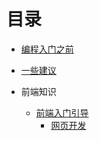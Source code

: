 # 目录

- [编程入门之前](开始之前.md)

- [一些建议](03一些建议)

- 前端知识

  - [前端入门引导](00前端知识/前端入门引导.md)
    - [网页开发](目录—00网页开发.md)
  
    
  
    
  
    
  

